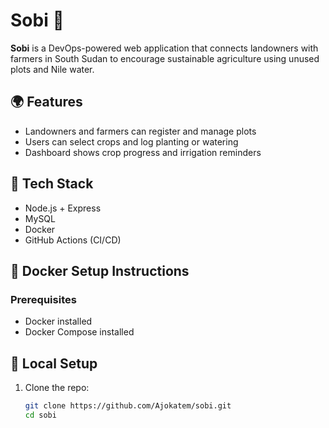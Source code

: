 # Sobi 🌿

**Sobi** is a DevOps-powered web application that connects landowners with farmers in South Sudan to encourage sustainable agriculture using unused plots and Nile water.

## 🌍 Features

- Landowners and farmers can register and manage plots
- Users can select crops and log planting or watering
- Dashboard shows crop progress and irrigation reminders

## 🧰 Tech Stack

- Node.js + Express
- MySQL
- Docker
- GitHub Actions (CI/CD)

## 🐳 Docker Setup Instructions

### Prerequisites
- Docker installed
- Docker Compose installed


## 🔧 Local Setup

1. Clone the repo:
   ```bash
   git clone https://github.com/Ajokatem/sobi.git
   cd sobi

